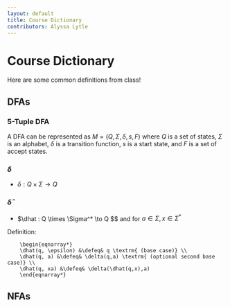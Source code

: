 ```yaml
---
layout: default
title: Course Dictionary
contributors: Alyssa Lytle
---
```


# Course Dictionary

Here are some common definitions from class!

## DFAs

### 5-Tuple DFA

A DFA can be represented as $M = (Q, \Sigma, \delta, s, F)$ where $Q$ is a set of states, $\Sigma$ is an alphabet, $\delta$ is a transition function, $s$ is a start state, and $F$ is a set of accept states.

### $\delta$

* $\delta : Q \times \Sigma \to Q$

### $\hat{\delta}$

* $\dhat : Q \times \Sigma^* \to Q  $$
        and for $a \in \Sigma, x \in \Sigma^*$

Definition:

        \begin{eqnarray*}
        \dhat(q, \epsilon) &\defeq& q \textrm{ (base case)} \\
        \dhat(q, a) &\defeq& \delta(q,a) \textrm{ (optional second base case)} \\
        \dhat(q, xa) &\defeq& \delta(\dhat(q,x),a) 
        \end{eqnarray*}


## NFAs
